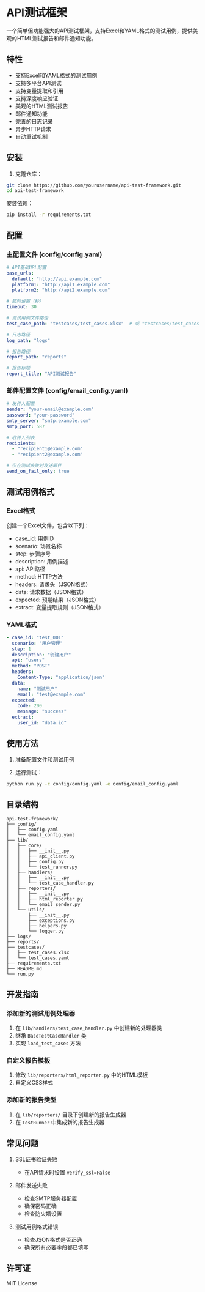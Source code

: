 # API测试框架

一个简单但功能强大的API测试框架，支持Excel和YAML格式的测试用例，提供美观的HTML测试报告和邮件通知功能。

## 特性

- 支持Excel和YAML格式的测试用例
- 支持多平台API测试
- 支持变量提取和引用
- 支持深度响应验证
- 美观的HTML测试报告
- 邮件通知功能
- 完善的日志记录
- 异步HTTP请求
- 自动重试机制

## 安装

1. 克隆仓库：

```bash
git clone https://github.com/yourusername/api-test-framework.git
cd api-test-framework
```

安装依赖：

```bash
pip install -r requirements.txt
```

## 配置

### 主配置文件 (config/config.yaml)

```yaml
# API基础URL配置
base_urls:
  default: "http://api.example.com"
  platform1: "http://api1.example.com"
  platform2: "http://api2.example.com"

# 超时设置（秒）
timeout: 30

# 测试用例文件路径
test_case_path: "testcases/test_cases.xlsx"  # 或 "testcases/test_cases.yaml"

# 日志路径
log_path: "logs"

# 报告路径
report_path: "reports"

# 报告标题
report_title: "API测试报告"
```

### 邮件配置文件 (config/email_config.yaml)

```yaml
# 发件人配置
sender: "your-email@example.com"
password: "your-password"
smtp_server: "smtp.example.com"
smtp_port: 587

# 收件人列表
recipients:
  - "recipient1@example.com"
  - "recipient2@example.com"

# 仅在测试失败时发送邮件
send_on_fail_only: true
```

## 测试用例格式

### Excel格式

创建一个Excel文件，包含以下列：

- case_id: 用例ID
- scenario: 场景名称
- step: 步骤序号
- description: 用例描述
- api: API路径
- method: HTTP方法
- headers: 请求头（JSON格式）
- data: 请求数据（JSON格式）
- expected: 预期结果（JSON格式）
- extract: 变量提取规则（JSON格式）

### YAML格式

```yaml
- case_id: "test_001"
  scenario: "用户管理"
  step: 1
  description: "创建用户"
  api: "users"
  method: "POST"
  headers:
    Content-Type: "application/json"
  data:
    name: "测试用户"
    email: "test@example.com"
  expected:
    code: 200
    message: "success"
  extract:
    user_id: "data.id"
```

## 使用方法

1. 准备配置文件和测试用例

2. 运行测试：

```bash
python run.py -c config/config.yaml -e config/email_config.yaml
```

## 目录结构

```text
api-test-framework/
├── config/
│   ├── config.yaml
│   └── email_config.yaml
├── lib/
│   ├── core/
│   │   ├── __init__.py
│   │   ├── api_client.py
│   │   ├── config.py
│   │   └── test_runner.py
│   ├── handlers/
│   │   ├── __init__.py
│   │   └── test_case_handler.py
│   ├── reporters/
│   │   ├── __init__.py
│   │   ├── html_reporter.py
│   │   └── email_sender.py
│   └── utils/
│       ├── __init__.py
│       ├── exceptions.py
│       ├── helpers.py
│       └── logger.py
├── logs/
├── reports/
├── testcases/
│   ├── test_cases.xlsx
│   └── test_cases.yaml
├── requirements.txt
├── README.md
└── run.py
```

## 开发指南

### 添加新的测试用例处理器

1. 在 `lib/handlers/test_case_handler.py` 中创建新的处理器类
2. 继承 `BaseTestCaseHandler` 类
3. 实现 `load_test_cases` 方法

### 自定义报告模板

1. 修改 `lib/reporters/html_reporter.py` 中的HTML模板
2. 自定义CSS样式

### 添加新的报告类型

1. 在 `lib/reporters/` 目录下创建新的报告生成器
2. 在 `TestRunner` 中集成新的报告生成器

## 常见问题

1. SSL证书验证失败
   - 在API请求时设置 `verify_ssl=False`

2. 邮件发送失败
   - 检查SMTP服务器配置
   - 确保密码正确
   - 检查防火墙设置

3. 测试用例格式错误
   - 检查JSON格式是否正确
   - 确保所有必要字段都已填写

## 许可证

MIT License
